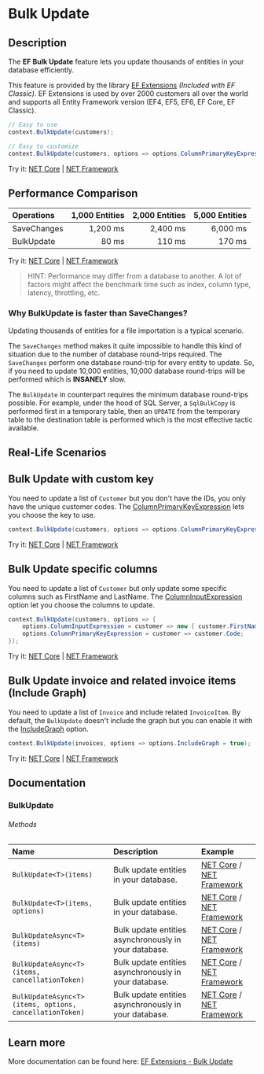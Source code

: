 # Bulk Update

## Description
The **EF Bulk Update** feature lets you update thousands of entities in your database efficiently.

This feature is provided by the library [EF Extensions](https://entityframework-extensions.net/bulk-update) _(Included with EF Classic)_. EF Extensions is used by over 2000 customers all over the world and supports all Entity Framework version (EF4, EF5, EF6, EF Core, EF Classic).

```csharp
// Easy to use
context.BulkUpdate(customers);

// Easy to customize
context.BulkUpdate(customers, options => options.ColumnPrimaryKeyExpression = customer => customer.Code);
```
Try it: [NET Core](https://dotnetfiddle.net/EIjAFh) | [NET Framework](https://dotnetfiddle.net/WYxuyf)

## Performance Comparison

| Operations      | 1,000 Entities | 2,000 Entities | 5,000 Entities |
| :-------------- | -------------: | -------------: | -------------: |
| SaveChanges     | 1,200 ms       | 2,400 ms       | 6,000 ms       |
| BulkUpdate      | 80 ms          | 110 ms         | 170 ms         |

Try it: [NET Core](https://dotnetfiddle.net/8BnXFR) | [NET Framework](https://dotnetfiddle.net/RAuYhO)

> HINT: Performance may differ from a database to another. A lot of factors might affect the benchmark time such as index, column type, latency, throttling, etc.

### Why BulkUpdate is faster than SaveChanges?
Updating thousands of entities for a file importation is a typical scenario.

The `SaveChanges` method makes it quite impossible to handle this kind of situation due to the number of database round-trips required. The `SaveChanges` perform one database round-trip for every entity to update. So, if you need to update 10,000 entities, 10,000 database round-trips will be performed which is **INSANELY** slow.

The `BulkUpdate` in counterpart requires the minimum database round-trips possible. For example, under the hood of SQL Server, a `SqlBulkCopy` is performed first in a temporary table, then an `UPDATE` from the temporary table to the destination table is performed which is the most effective tactic available.

## Real-Life Scenarios

## Bulk Update with custom key
You need to update a list of `Customer` but you don't have the IDs, you only have the unique customer codes. The [ColumnPrimaryKeyExpression](https://entityframework-extensions.net/column#column-primary-key) lets you choose the key to use.

```csharp
context.BulkUpdate(customers, options => options.ColumnPrimaryKeyExpression = customer => customer.Code);
```
Try it: [NET Core](https://dotnetfiddle.net/8ZuEW4) | [NET Framework](https://dotnetfiddle.net/dMGZcV)

## Bulk Update specific columns
You need to update a list of `Customer` but only update some specific columns such as FirstName and LastName. The [ColumnInputExpression](https://entityframework-extensions.net/column#column-input) option let you choose the columns to update.

```csharp
context.BulkUpdate(customers, options => { 
    options.ColumnInputExpression = customer => new { customer.FirstName, customer.LastName };
    options.ColumnPrimaryKeyExpression = customer => customer.Code;
});
```
Try it: [NET Core](https://dotnetfiddle.net/zUu8m8) | [NET Framework](https://dotnetfiddle.net/WBgGqx)

## Bulk Update invoice and related invoice items (Include Graph)
You need to update a list of `Invoice` and include related `InvoiceItem`. By default, the `BulkUpdate` doesn't include the graph but you can enable it with the [IncludeGraph](https://entityframework-extensions.net/include-graph) option.

```csharp
context.BulkUpdate(invoices, options => options.IncludeGraph = true);
```
Try it: [NET Core](https://dotnetfiddle.net/ovvcp5) | [NET Framework](https://dotnetfiddle.net/ljXay5)

## Documentation

### BulkUpdate

###### Methods

| Name | Description | Example |
| :--- | :---------- | :------ |
| `BulkUpdate<T>(items)` | Bulk update entities in your database. | [NET Core](https://dotnetfiddle.net/MBZH1g) / [NET Framework](https://dotnetfiddle.net/nhDfC3)|
| `BulkUpdate<T>(items, options)` | Bulk update entities in your database.  | [NET Core](https://dotnetfiddle.net/cnaUpK) / [NET Framework](https://dotnetfiddle.net/vBTSn1) |
| `BulkUpdateAsync<T>(items)` | Bulk update entities asynchronously in your database. | [NET Core](https://dotnetfiddle.net/WUKxR9) / [NET Framework](https://dotnetfiddle.net/mztFjj) |
| `BulkUpdateAsync<T>(items, cancellationToken)` | Bulk update entities asynchronously in your database. | [NET Core](https://dotnetfiddle.net/AljSYK) / [NET Framework](https://dotnetfiddle.net/Fjkzm2) |
| `BulkUpdateAsync<T>(items, options, cancellationToken)` | Bulk update entities asynchronously in your database. | [NET Core](https://dotnetfiddle.net/iu37bl) / [NET Framework](https://dotnetfiddle.net/U84QYD) |

## Learn more

More documentation can be found here: [EF Extensions - Bulk Update](https://entityframework-extensions.net/bulk-update)
